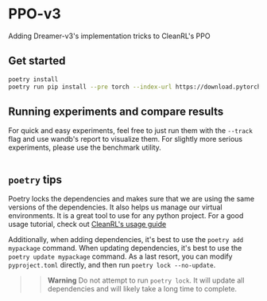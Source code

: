 # PPO-v3
Adding Dreamer-v3's implementation tricks to CleanRL's PPO

## Get started

```bash
poetry install
poetry run pip install --pre torch --index-url https://download.pytorch.org/whl/nightly/cu117
```


## Running experiments and compare results

For quick and easy experiments, feel free to just run them with the `--track` flag and use wandb's report to visualize them. For slightly more serious experiments, please use the benchmark utility.

```bash

```

## `poetry` tips

Poetry locks the dependencies and makes sure that we are using the same versions of the dependencies. It also helps us manage our virtual environments. It is a great tool to use for any python project. For a good usage tutorial, check out [CleanRL's usage guide](https://docs.cleanrl.dev/get-started/basic-usage/)

Additionally, when adding dependencies, it's best to use the `poetry add mypackage` command. When updating dependencies, it's best to use the `poetry update mypackage` command. As a last resort, you can modify `pyproject.toml` directly, and then run `poetry lock --no-update`.

>>**Warning** Do not attempt to run `poetry lock`. It will update all dependencies and will likely take a long time to complete.

